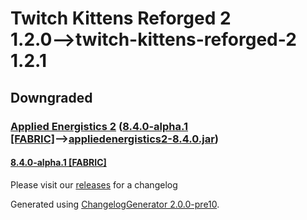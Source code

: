 # Twitch Kittens Reforged 2 1.2.0⟶twitch-kittens-reforged-2 1.2.1

## Downgraded

### [Applied Energistics 2](https://www.curseforge.com/minecraft/mc-mods/applied-energistics-2) ([8.4.0-alpha.1 [FABRIC]](https://www.curseforge.com/minecraft/mc-mods/applied-energistics-2/files/3379707)⟶[appliedenergistics2-8.4.0.jar](https://www.curseforge.com/minecraft/mc-mods/applied-energistics-2/files/3354897))

#### [8.4.0-alpha.1 [FABRIC]](https://www.curseforge.com/minecraft/mc-mods/applied-energistics-2/files/3379707)

Please visit our [releases](https://github.com/AppliedEnergistics/Applied-Energistics-2/releases) for a changelog

Generated using [ChangelogGenerator 2.0.0-pre10](https://github.com/TheRandomLabs/ChangelogGenerator).
